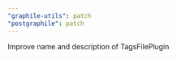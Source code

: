 ```yaml
---
"graphile-utils": patch
"postgraphile": patch
---
```


Improve name and description of TagsFilePlugin
